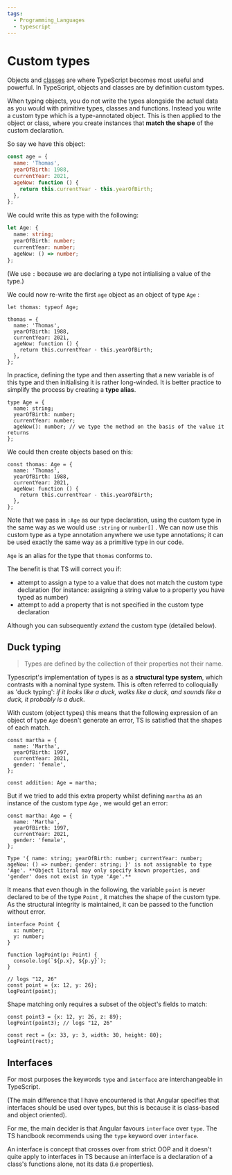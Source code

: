 ```yaml
---
tags:
  - Programming_Languages
  - typescript
---
```


# Custom types

Objects and [classes](./Classes.md) are where TypeScript becomes most useful and powerful. In TypeScript, objects and classes are by definition custom types.

When typing objects, you do not write the types alongside the actual data as you would with primitive types, classes and functions. Instead you write a custom type which is a type-annotated object. This is then applied to the object or class, where you create instances that **match the shape** of the custom declaration.

So say we have this object:

```js
const age = {
  name: 'Thomas',
  yearOfBirth: 1988,
  currentYear: 2021,
  ageNow: function () {
    return this.currentYear - this.yearOfBirth;
  },
};
```

We could write this as type with the following:

```ts
let Age: {
  name: string;
  yearOfBirth: number;
  currentYear: number;
  ageNow: () => number;
};
```

(We use `:` because we are declaring a type not intialising a value of the type.)

We could now re-write the first `age` object as an object of type `Age` :

```tsx
let thomas: typeof Age;

thomas = {
  name: 'Thomas',
  yearOfBirth: 1988,
  currentYear: 2021,
  ageNow: function () {
    return this.currentYear - this.yearOfBirth;
  },
};
```

In practice, defining the type and then asserting that a new variable is of this type and then initialising it is rather long-winded. It is better practice to simplify the process by creating a **type alias**.

```tsx
type Age = {
  name: string;
  yearOfBirth: number;
  currentYear: number;
  ageNow(): number; // we type the method on the basis of the value it returns
};
```

We could then create objects based on this:

```tsx
const thomas: Age = {
  name: 'Thomas',
  yearOfBirth: 1988,
  currentYear: 2021,
  ageNow: function () {
    return this.currentYear - this.yearOfBirth;
  },
};
```

Note that we pass in `:Age` as our type declaration, using the custom type in the same way as we would use `:string` or `number[]` . We can now use this custom type as a type annotation anywhere we use type annotations; it can be used exactly the same way as a primitive type in our code.

`Age` is an alias for the type that `thomas` conforms to.

The benefit is that TS will correct you if:

- attempt to assign a type to a value that does not match the custom type declaration (for instance: assigning a string value to a property you have typed as number)
- attempt to add a property that is not specified in the custom type declaration

Although you can subsequently _extend_ the custom type (detailed below).

## Duck typing

> Types are defined by the collection of their properties not their name.

Typescript's implementation of types is as a **structural type system**, which contrasts with a nominal type system. This is often referred to colloquially as 'duck typing': _if it looks like a duck, walks like a duck, and sounds like a duck, it probably is a duck_.

With custom (object types) this means that the following expression of an object of type `Age` doesn't generate an error, TS is satisfied that the shapes of each match.

```tsx
const martha = {
  name: 'Martha',
  yearOfBirth: 1997,
  currentYear: 2021,
  gender: 'female',
};

const addition: Age = martha;
```

But if we tried to add this extra property whilst defining `martha` as an instance of the custom type `Age` , we would get an error:

```tsx
const martha: Age = {
  name: 'Martha',
  yearOfBirth: 1997,
  currentYear: 2021,
  gender: 'female',
};
```

```
Type '{ name: string; yearOfBirth: number; currentYear: number; ageNow: () => number; gender: string; }' is not assignable to type 'Age'. **Object literal may only specify known properties, and 'gender' does not exist in type 'Age'.**
```

It means that even though in the following, the variable `point` is never declared to be of the type `Point` , it matches the shape of the custom type. As the structural integrity is maintained, it can be passed to the function without error.

```tsx
interface Point {
  x: number;
  y: number;
}

function logPoint(p: Point) {
  console.log(`${p.x}, ${p.y}`);
}

// logs "12, 26"
const point = {x: 12, y: 26};
logPoint(point);
```

Shape matching only requires a subset of the object's fields to match:

```tsx
const point3 = {x: 12, y: 26, z: 89};
logPoint(point3); // logs "12, 26"

const rect = {x: 33, y: 3, width: 30, height: 80};
logPoint(rect);
```

## Interfaces

For most purposes the keywords `type` and `interface` are interchangeable in TypeScript.

(The main difference that I have encountered is that Angular specifies that interfaces should be used over types, but this is because it is class-based and object oriented).

For me, the main decider is that Angular favours `interface` over `type`. The TS handbook recommends using the `type` keyword over `interface`.

An interface is concept that crosses over from strict OOP and it doesn't quite apply to interfaces in TS because an interface is a declaration of a class's functions alone, not its data (i.e properties).

